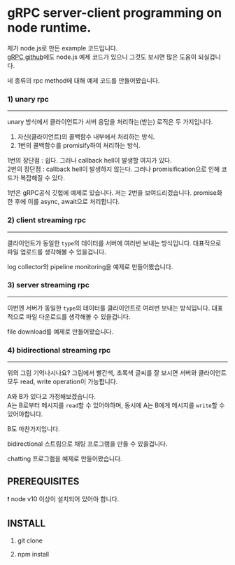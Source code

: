 
# gRPC server-client programming on node runtime.

제가 node.js로 만든 example 코드입니다.  
[gRPC github](https://github.com/grpc/grpc/tree/master/examples/node)에도 node.js 예제 코드가 있으니 그것도 보시면 많은 도움이 되실겁니다.

네 종류의 rpc method에 대해 예제 코드를 만들어봤습니다.

### 1) unary rpc
---
unary 방식에서 클라이언트가 서버 응답을 처리하는(받는) 로직은 두 가지입니다.  
  1. 자신(클라이언트)의 콜백함수 내부에서 처리하는 방식.
  2. 1번의 콜백함수를 promisify하여 처리하는 방식.

  1번의 장단점 : 쉽다. 그러나 callback hell이 발생할 여지가 있다.  
  2번의 장단점 : callback hell이 발생하지 않는다. 그러나 promisification으로 인해 코드가 복잡해질 수 있다.

  1번은 gRPC공식 깃헙에 예제로 있습니다. 저는 2번을 보여드리겠습니다. promise화 한 후에 이를 async, await으로 처리합니다.

### 2) client streaming rpc
---
클라이언트가 동일한 `type`의 데이터를 서버에 여러번 보내는 방식입니다. 대표적으로 파일 업로드를 생각해볼 수 있을겁니다.

log collector와 pipeline monitoring을 예제로 만들어봤습니다.

### 3) server streaming rpc
---
이번엔 서버가 동일한 `type`의 데이터를 클라이언트로 여러번 보내는 방식입니다. 대표적으로 파일 다운로드를 생각해볼 수 있을겁니다.

file download를 예제로 만들어봤습니다.

### 4) bidirectional streaming rpc
---


위의 그림 기억나시나요? 그림에서 빨간색, 초록색 글씨를 잘 보시면 서버와 클라이언트 모두 read, write operation이 가능합니다.

A와 B가 있다고 가정해보겠습니다.  
A는 B로부터 메시지를 `read`할 수 있어야하며, 동시에
A는 B에게 메시지를 `write`할 수 있어야합니다.

B도 마찬가지입니다.

bidirectional 스트림으로 채팅 프로그램을 만들 수 있을겁니다.

chatting 프로그램을 예제로 만들어봤습니다.

## PREREQUISITES

:heavy_exclamation_mark: node v10 이상이 설치되어 있어야 합니다.

## INSTALL

1. git clone

2. npm install

